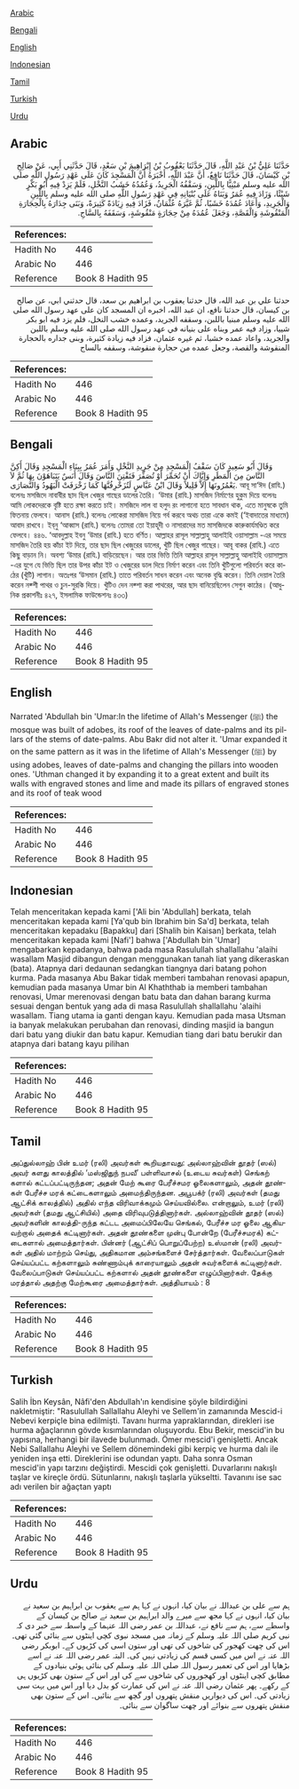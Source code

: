 [Arabic](#arabic)

[Bengali](#bengali)

[English](#english)

[Indonesian](#indonesian)

[Tamil](#tamil)

[Turkish](#turkish)

[Urdu](#urdu)

## Arabic


<div dir="rtl" lang="ar" style={{fontSize:'larger',backgroundColor:'#f8f9fa',padding:20}}>
حَدَّثَنَا عَلِيُّ بْنُ عَبْدِ اللَّهِ، قَالَ حَدَّثَنَا يَعْقُوبُ بْنُ إِبْرَاهِيمَ بْنِ سَعْدٍ، قَالَ حَدَّثَنِي أَبِي، عَنْ صَالِحِ بْنِ كَيْسَانَ، قَالَ حَدَّثَنَا نَافِعٌ، أَنَّ عَبْدَ اللَّهِ، أَخْبَرَهُ أَنَّ الْمَسْجِدَ كَانَ عَلَى عَهْدِ رَسُولِ اللَّهِ صلى الله عليه وسلم مَبْنِيًّا بِاللَّبِنِ، وَسَقْفُهُ الْجَرِيدُ، وَعُمُدُهُ خَشَبُ النَّخْلِ، فَلَمْ يَزِدْ فِيهِ أَبُو بَكْرٍ شَيْئًا، وَزَادَ فِيهِ عُمَرُ وَبَنَاهُ عَلَى بُنْيَانِهِ فِي عَهْدِ رَسُولِ اللَّهِ صلى الله عليه وسلم بِاللَّبِنِ وَالْجَرِيدِ، وَأَعَادَ عُمُدَهُ خَشَبًا، ثُمَّ غَيَّرَهُ عُثْمَانُ، فَزَادَ فِيهِ زِيَادَةً كَثِيرَةً، وَبَنَى جِدَارَهُ بِالْحِجَارَةِ الْمَنْقُوشَةِ وَالْقَصَّةِ، وَجَعَلَ عُمُدَهُ مِنْ حِجَارَةٍ مَنْقُوشَةٍ، وَسَقَفَهُ بِالسَّاجِ‏.‏
</div>
<div style={{backgroundColor:'#f8f9fa',padding:20, marginBottom: 10}}><table> <thead> <tr> <th>References:</th> <th></th> </tr> </thead> <tbody><tr><td>Hadith No</td><td>446</td></tr><tr><td>Arabic No</td><td>446</td></tr><tr><td>Reference</td><td>Book 8 Hadith 95</td></tr></tbody></table></div>


<div dir="rtl" lang="ar" style={{fontSize:'larger',backgroundColor:'#f8f9fa',padding:20}}>
حدثنا علي بن عبد الله، قال حدثنا يعقوب بن ابراهيم بن سعد، قال حدثني ابي، عن صالح بن كيسان، قال حدثنا نافع، ان عبد الله، اخبره ان المسجد كان على عهد رسول الله صلى الله عليه وسلم مبنيا باللبن، وسقفه الجريد، وعمده خشب النخل، فلم يزد فيه ابو بكر شييا، وزاد فيه عمر وبناه على بنيانه في عهد رسول الله صلى الله عليه وسلم باللبن والجريد، واعاد عمده خشبا، ثم غيره عثمان، فزاد فيه زيادة كثيرة، وبنى جداره بالحجارة المنقوشة والقصة، وجعل عمده من حجارة منقوشة، وسقفه بالساج
</div>
<div style={{backgroundColor:'#f8f9fa',padding:20, marginBottom: 10}}><table> <thead> <tr> <th>References:</th> <th></th> </tr> </thead> <tbody><tr><td>Hadith No</td><td>446</td></tr><tr><td>Arabic No</td><td>446</td></tr><tr><td>Reference</td><td>Book 8 Hadith 95</td></tr></tbody></table></div>

## Bengali


<div dir="ltr" lang="bn" style={{fontSize:'larger',backgroundColor:'#f8f9fa',padding:20}}>
وَقَالَ أَبُو سَعِيدٍ كَانَ سَقْفُ الْمَسْجِدِ مِنْ جَرِيدِ النَّخْلِ وَأَمَرَ عُمَرُ بِبِنَاءِ الْمَسْجِدِ وَقَالَ أَكِنَّ النَّاسَ مِنَ الْمَطَرِ وَإِيَّاكَ أَنْ تُحَمِّرَ أَوْ تُصَفِّرَ فَتَفْتِنَ النَّاسَ وَقَالَ أَنَسٌ يَتَبَاهَوْنَ بِهَا ثُمَّ لاَ يَعْمُرُونَهَا إِلاَّ قَلِيلاً وَقَالَ ابْنُ عَبَّاسٍ لَتُزَخْرِفُنَّهَا كَمَا زَخْرَفَتْ الْيَهُودُ وَالنَّصَارَى. আবূ সা‘ঈদ (রাযি.) বলেনঃ মসজিদে নাবাবীর ছাদ ছিল খেজুর গাছের ডালের তৈরি। ‘উমার (রাযি.) মাসজিদ নির্মাণের হুকুম দিয়ে বলেনঃ আমি লোকদেরকে বৃষ্টি হতে রক্ষা করতে চাই। মসজিদে লাল বা হলুদ রং লাগানো হতে সাবধান থাক, এতে মানুষকে তুমি ফিতনায় ফেলবে। আনাস (রাযি.) বলেনঃ লোকেরা মাসজিদ নিয়ে গর্ব করবে অথচ তারা একে কমই (‘ইবাদাতের মাধ্যমে) আবাদ রাখবে। ইব্‌নু ‘আব্বাস (রাযি.) বলেনঃ তোমরা তো ইয়াহূদী ও নাসারাদের মত মাসজিদকে কারুকার্যমণ্ডিত করে ফেলবে। ৪৪৬. ‘আবদুল্লাহ ইবনু ‘উমার (রাযি.) হতে বর্ণিত। আল্লাহর রাসূল সাল্লাল্লাহু আলাইহি ওয়াসাল্লাম -এর সময়ে মাসজিদ তৈরি হয় কাঁচা ইট দিয়ে, তার ছাদ ছিল খেজুরের ডালের, খুঁটি ছিল খেজুর গাছের। আবূ বাকর (রাযি.) এতে কিছু বাড়ান নি। অবশ্য ‘উমার (রাযি.) বাড়িয়েছেন। আর তার ভিত্তি তিনি আল্লাহর রাসূল সাল্লাল্লাহু আলাইহি ওয়াসাল্লাম -এর যুগে যে ভিত্তি ছিল তার উপর কাঁচা ইট ও খেজুরের ডাল দিয়ে নির্মাণ করেন এবং তিনি খুঁটিগুলো পরিবর্তন করে কাঠের (খুঁটি) লাগান। অতঃপর ‘উসমান (রাযি.) তাতে পরিবর্তন সাধন করেন এবং অনেক বৃদ্ধি করেন। তিনি দেয়াল তৈরি করেন নক্শী পাথর ও চুন-সুরকি দিয়ে। খুঁটিও দেন নক্শা করা পাথরের, আর ছাদ বানিয়েছিলেন সেগুন কাঠের। (আধুনিক প্রকাশনীঃ ৪২৭, ইসলামিক ফাউন্ডেশনঃ ৪৩৩)
</div>
<div style={{backgroundColor:'#f8f9fa',padding:20, marginBottom: 10}}><table> <thead> <tr> <th>References:</th> <th></th> </tr> </thead> <tbody><tr><td>Hadith No</td><td>446</td></tr><tr><td>Arabic No</td><td>446</td></tr><tr><td>Reference</td><td>Book 8 Hadith 95</td></tr></tbody></table></div>

## English


<div dir="ltr" lang="en" style={{fontSize:'larger',backgroundColor:'#f8f9fa',padding:20}}>
Narrated 'Abdullah bin 'Umar:In the lifetime of Allah's Messenger (ﷺ) the mosque was built of adobes, its roof of the leaves of date-palms and its pillars of the stems of date-palms. Abu Bakr did not alter it. 'Umar expanded it on the same pattern as it was in the lifetime of Allah's Messenger (ﷺ) by using adobes, leaves of date-palms and changing the pillars into wooden ones. 'Uthman changed it by expanding it to a great extent and built its walls with engraved stones and lime and made its pillars of engraved stones and its roof of teak wood
</div>
<div style={{backgroundColor:'#f8f9fa',padding:20, marginBottom: 10}}><table> <thead> <tr> <th>References:</th> <th></th> </tr> </thead> <tbody><tr><td>Hadith No</td><td>446</td></tr><tr><td>Arabic No</td><td>446</td></tr><tr><td>Reference</td><td>Book 8 Hadith 95</td></tr></tbody></table></div>

## Indonesian


<div dir="ltr" lang="id" style={{fontSize:'larger',backgroundColor:'#f8f9fa',padding:20}}>
Telah menceritakan kepada kami ['Ali bin 'Abdullah] berkata, telah menceritakan kepada kami [Ya'qub bin Ibrahim bin Sa'd] berkata, telah menceritakan kepadaku [Bapakku] dari [Shalih bin Kaisan] berkata, telah menceritakan kepada kami [Nafi'] bahwa ['Abdullah bin 'Umar] mengabarkan kepadanya, bahwa pada masa Rasulullah shallallahu 'alaihi wasallam Masjid dibangun dengan menggunakan tanah liat yang dikeraskan (bata). Atapnya dari dedaunan sedangkan tiangnya dari batang pohon kurma. Pada masanya Abu Bakar tidak memberi tambahan renovasi apapun, kemudian pada masanya Umar bin Al Khaththab ia memberi tambahan renovasi, Umar merenovasi dengan batu bata dan dahan barang kurma sesuai dengan bentuk yang ada di masa Rasulullah shallallahu 'alaihi wasallam. Tiang utama ia ganti dengan kayu. Kemudian pada masa Utsman ia banyak melakukan perubahan dan renovasi, dinding masjid ia bangun dari batu yang diukir dan batu kapur. Kemudian tiang dari batu berukir dan atapnya dari batang kayu pilihan
</div>
<div style={{backgroundColor:'#f8f9fa',padding:20, marginBottom: 10}}><table> <thead> <tr> <th>References:</th> <th></th> </tr> </thead> <tbody><tr><td>Hadith No</td><td>446</td></tr><tr><td>Arabic No</td><td>446</td></tr><tr><td>Reference</td><td>Book 8 Hadith 95</td></tr></tbody></table></div>

## Tamil


<div dir="ltr" lang="ta" style={{fontSize:'larger',backgroundColor:'#f8f9fa',padding:20}}>
அப்துல்லாஹ் பின் உமர் (ரலி) அவர்கள் கூறியதாவது: அல்லாஹ்வின் தூதர் (ஸல்) அவர் களது காலத்தில் ‘மஸ்ஜிதுந் நபவீ’ பள்ளிவாசல் (உடைய சுவர்கள்) செங்கற் களால் கட்டப்பட்டிருந்தன; அதன் மேற் கூரை பேரீச்சமர ஓலைகளாலும், அதன் தூண்கள் பேரீச்ச மரக் கட்டைகளாலும் அமைந்திருந்தன. அபூபக்ர் (ரலி) அவர்கள் (தமது ஆட்சிக் காலத்தில்) அதில் எந்த விரிவாக்கமும் செய்யவில்லை. என்றாலும், உமர் (ரலி) அவர்கள் (தமது ஆட்சியில்) அதை விரிவுபடுத்தினார்கள். அல்லாஹ்வின் தூதர் (ஸல்) அவர்களின் காலத்தி-ருந்த கட்டட அமைப்பிலேயே செங்கல், பேரீச்ச மர ஓலை ஆகியவற்றால் அதைக் கட்டினார்கள். அதன் தூண்களை முன்பு போன்றே (பேரீச்சமரக்) கட்டைகளால் அமைத்தார்கள். பின்னர் (ஆட்சிப் பொறுப்பேற்ற) உஸ்மான் (ரலி) அவர்கள் அதில் மாற்றம் செய்து, அதிகமான அம்சங்களைச் சேர்த்தார்கள். வேலைப்பாடுகள் செய்யப்பட்ட கற்களாலும் சுண்ணாம்புக் காரையாலும் அதன் சுவர்களைக் கட்டினார்கள். வேலைப்பாடுகள் செய்யப்பட்ட கற்களால் அதன் தூண்களை எழுப்பினார்கள். தேக்கு மரத்தால் அதற்கு மேற்கூரை அமைத்தார்கள். அத்தியாயம் : 8
</div>
<div style={{backgroundColor:'#f8f9fa',padding:20, marginBottom: 10}}><table> <thead> <tr> <th>References:</th> <th></th> </tr> </thead> <tbody><tr><td>Hadith No</td><td>446</td></tr><tr><td>Arabic No</td><td>446</td></tr><tr><td>Reference</td><td>Book 8 Hadith 95</td></tr></tbody></table></div>

## Turkish


<div dir="ltr" lang="tr" style={{fontSize:'larger',backgroundColor:'#f8f9fa',padding:20}}>
Salih İbn Keysân, Nâfi'den Abdullah'ın kendisine şöyle bildirdiğini nakletmiştir: "Rasulullah Sallallahu Aleyhi ve Sellem'in zamanında Mescid-i Nebevi kerpiçle bina edilmişti. Tavanı hurma yapraklarından, direkleri ise hurma ağaçlarının gövde kısımlarından oluşuyordu. Ebu Bekir, mescid'in bu yapısına, herhangi bir ilavede bulunmadı. Ömer mescid'i genişletti. Ancak Nebi Sallallahu Aleyhi ve Sellem dönemindeki gibi kerpiç ve hurma dalı ile yeniden inşa etti. Direklerini ise odundan yaptı. Daha sonra Osman mescid'in yapı tarzını değiştirdi. Mescidi çok genişletti. Duvarlarını nakışlı taşlar ve kireçle ördü. Sütunlarını, nakışlı taşlarla yükseltti. Tavanını ise sac adı verilen bir ağaçtan yaptı
</div>
<div style={{backgroundColor:'#f8f9fa',padding:20, marginBottom: 10}}><table> <thead> <tr> <th>References:</th> <th></th> </tr> </thead> <tbody><tr><td>Hadith No</td><td>446</td></tr><tr><td>Arabic No</td><td>446</td></tr><tr><td>Reference</td><td>Book 8 Hadith 95</td></tr></tbody></table></div>

## Urdu


<div dir="rtl" lang="ur" style={{fontSize:'larger',backgroundColor:'#f8f9fa',padding:20}}>
ہم سے علی بن عبداللہ نے بیان کیا، انہوں نے کہا ہم سے یعقوب بن ابراہیم بن سعید نے بیان کیا، انہوں نے کہا مجھ سے میرے والد ابراہیم بن سعید نے صالح بن کیسان کے واسطے سے، ہم سے نافع نے، عبداللہ بن عمر رضی اللہ عنہما کے واسطہ سے خبر دی کہ نبی کریم صلی اللہ علیہ وسلم کے زمانہ میں مسجد نبوی کچی اینٹوں سے بنائی گئی تھی۔ اس کی چھت کھجور کی شاخوں کی تھی اور ستون اسی کی کڑیوں کے۔ ابوبکر رضی اللہ عنہ نے اس میں کسی قسم کی زیادتی نہیں کی۔ البتہ عمر رضی اللہ عنہ نے اسے بڑھایا اور اس کی تعمیر رسول اللہ صلی اللہ علیہ وسلم کی بنائی ہوئی بنیادوں کے مطابق کچی اینٹوں اور کھجوروں کی شاخوں سے کی اور اس کے ستون بھی کڑیوں ہی کے رکھے۔ پھر عثمان رضی اللہ عنہ نے اس کی عمارت کو بدل دیا اور اس میں بہت سی زیادتی کی۔ اس کی دیواریں منقش پتھروں اور گچھ سے بنائیں۔ اس کے ستون بھی منقش پتھروں سے بنوائے اور چھت ساگوان سے بنائی۔
</div>
<div style={{backgroundColor:'#f8f9fa',padding:20, marginBottom: 10}}><table> <thead> <tr> <th>References:</th> <th></th> </tr> </thead> <tbody><tr><td>Hadith No</td><td>446</td></tr><tr><td>Arabic No</td><td>446</td></tr><tr><td>Reference</td><td>Book 8 Hadith 95</td></tr></tbody></table></div>